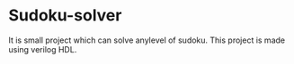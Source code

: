 # Sudoku-solver
It is small project which can solve anylevel of sudoku. This project is made using verilog HDL.
